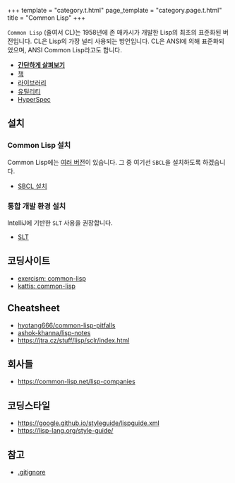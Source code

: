 +++
template = "category.t.html"
page_template = "category.page.t.html"
title = "Common Lisp"
+++

`Common Lisp`  (줄여서 CL)는 1958년에 존 매카시가 개발한 Lisp의 최초의 표준화된 버전입니다.
 CL은 Lisp의 가장 널리 사용되는 방언입니다.
 CL은 ANSI에 의해 표준화되었으며, ANSI Common Lisp라고도 합니다.

- [**간단하게 살펴보기**](https://github.com/adambard/learnxinyminutes-docs/pull/4805/commits/7d76ca2f693501ea51964b5762d91f54448c4e9f?short_path=db60d20#diff-db60d209cb5041aa48769c35930e6ccda6046e038187272790018ffdb1626b0d)
- [책](/etc/book/#common-lisp)
- [라이브러리](library)
- [유틸리티](utility)
- [HyperSpec](https://www.lispworks.com/documentation/common-lisp.html)

## 설치
### Common Lisp 설치

Common Lisp에는 [여러 버전](dialect)이 있습니다. 그 중 여기선 `SBCL`을 설치하도록 하겠습니다.

- [SBCL 설치](./setup_sbcl)

### 통합 개발 환경 설치

IntelliJ에 기반한 `SLT` 사용을 권장합니다.

- [SLT](./setup_slt)

## 코딩사이트

- [exercism: common-lisp](https://exercism.io/tracks/common-lisp)
- [kattis: common-lisp](https://open.kattis.com/languages/lisp)

## Cheatsheet

- [hyotang666/common-lisp-pitfalls](https://github.com/hyotang666/common-lisp-pitfalls)
- [ashok-khanna/lisp-notes](https://github.com/ashok-khanna/lisp-notes)
- <https://jtra.cz/stuff/lisp/sclr/index.html>

## 회사들

- <https://common-lisp.net/lisp-companies>

## 코딩스타일

- <https://google.github.io/styleguide/lispguide.xml>
- <https://lisp-lang.org/style-guide/>

## 참고

- [.gitignore](https://github.com/github/gitignore/blob/main/CommonLisp.gitignore)